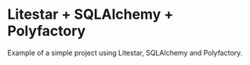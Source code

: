 # Litestar + SQLAlchemy + Polyfactory

Example of a simple project using Litestar, SQLAlchemy and Polyfactory.